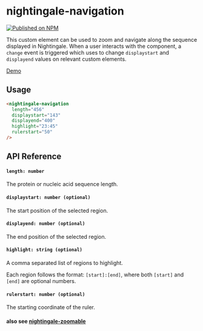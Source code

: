 # nightingale-navigation

[![Published on NPM](https://img.shields.io/npm/v/nightingale-navigation.svg)](https://www.npmjs.com/package/nightingale-navigation)

This custom element can be used to zoom and navigate along the sequence displayed in Nightingale. When a user interacts with the component, a `change` event is triggered which <nightingale-manager> uses to change `displaystart` and `displayend` values on relevant custom elements.

[Demo](https://ebi-webcomponents.github.io/nightingale/#/navigation)

## Usage

```html
<nightingale-navigation
  length="456"
  displaystart="143"
  displayend="400"
  highlight="23:45"
  rulerstart="50"
/>
```

## API Reference

#### `length: number`

The protein or nucleic acid sequence length.

#### `displaystart: number (optional)`

The start position of the selected region.

#### `displayend: number (optional)`

The end position of the selected region.

#### `highlight: string (optional)`

A comma separated list of regions to highlight.

Each region follows the format: `[start]:[end]`, where both `[start]` and `[end]` are optional numbers.

#### `rulerstart: number (optional)`

The starting coordinate of the ruler.

#### also see [nightingale-zoomable](https://github.com/ebi-webcomponents/nightingale/blob/master/packages/nightingale-zoomable/README.md#properties)
